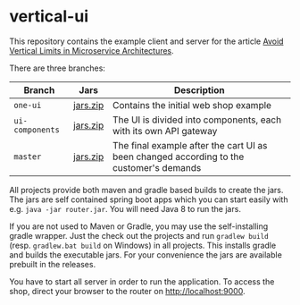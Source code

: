 # vertical-ui
This repository contains the example client and server for the article [Avoid Vertical Limits in Microservice Architectures](http://hardmockcafe.blogspot.de/2016/01/avoid-vertical-limits-in-microservice.html).

There are three branches:

Branch   | Jars | Description
---------| -----| ----------------------------------------------------------------------------------------
`one-ui` | [jars.zip](https://github.com/ralfstuckert/vertical-ui/releases/download/one-ui-1.0/jars.zip) | Contains the initial web shop example
`ui-components` | [jars.zip](https://github.com/ralfstuckert/vertical-ui/releases/download/ui-components-1.0/jars.zip) | The UI is divided into components, each with its own API gateway
`master` | [jars.zip](https://github.com/ralfstuckert/vertical-ui/releases/download/final-1.0/jars.zip) | The final example after the cart UI as been changed according to the customer's demands

All projects provide both maven and gradle based builds to create the jars. The jars are self contained spring boot apps which you can start easily with e.g. `java -jar router.jar`. You will need Java 8 to run the jars.

If you are not used to Maven or Gradle, you may use the self-installing gradle wrapper. Just the check out the projects and run `gradlew build` (resp. `gradlew.bat build` on Windows) in all projects. This installs gradle and builds the executable jars. For your convenience the jars are available prebuilt in the releases.

You have to start all server in order to run the application. To access the shop, direct your browser to the router on [http://localhost:9000](http://localhost:9000).
